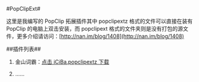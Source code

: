 #PopClipExt#

这里是我编写的 PopClip 拓展插件其中 popclipextz 格式的文件可以直接在装有 PopClip 的电脑上双击安装，而 popclipext 格式的文件夹则是没有打包的源文件，更多介绍请访问：[http://nan.im/blog/1408](http://nan.im/blog/1408)

##插件列表##

1. 金山词霸：[点击 iCiBa.popclipextz 下载](https://github.com/nanL/PopClipExt/raw/master/iCiBa.popclipextz)

2. ……
